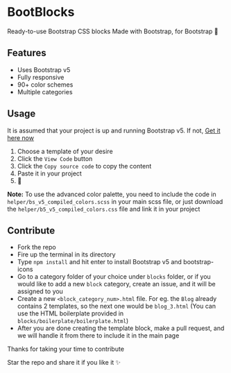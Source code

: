 # BootBlocks
Ready-to-use Bootstrap CSS blocks
Made with Bootstrap, for Bootstrap 💙


## Features
- Uses Bootstrap v5
- Fully responsive
- 90+ color schemes
- Multiple categories

## Usage
It is assumed that your project is up and running Bootstrap v5. If not, [Get it here now](https://v5.getbootstrap.com/)
1. Choose a template of your desire
2. Click the `View Code` button
3. Click the `Copy source code` to copy the content
4. Paste it in your project
5. 🎉

**Note:** To use the advanced color palette, you need to include the code in `helper/bs_v5_compiled_colors.scss` in your main scss file, 
or just download the `helper/b5_v5_compiled_colors.css` file and link it in your project

## Contribute
- Fork the repo
- Fire up the terminal in its directory
- Type `npm install` and hit enter to install Bootstrap v5 and bootstrap-icons
- Go to a category folder of your choice under `blocks` folder, or if you would like to add a new `block` category, create an issue,  and it will be assigned to you
- Create a new `<block_category_num>.html` file. For eg. the `Blog` already contains 2 templates, so the next one would be `blog_3.html` (You can use the HTML boilerplate provided in `blocks/boilerplate/boilerplate.html`)
- After you are done creating the template block, make a pull request, and we will handle it from there to include it in the main page


Thanks for taking your time to contribute 

Star the repo and share it if you like it ✨
